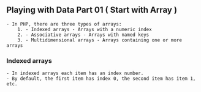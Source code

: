## Playing with Data Part 01 ( Start with Array )

    - In PHP, there are three types of arrays:
        1. - Indexed arrays - Arrays with a numeric index
        2. - Associative arrays - Arrays with named keys
        3. - Multidimensional arrays - Arrays containing one or more arrays

### Indexed arrays

    - In indexed arrays each item has an index number.
    - By default, the first item has index 0, the second item has item 1, etc.
